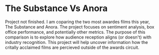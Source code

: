 # The Substance Vs Anora
 Project not finished. I am coparing the two most awardes films this year, The Substance and Anora. The project focuses on sentiment analysis, box office performance, and potentially other metrics. The purpose of this comparison is to explore how audience reception aligns (or doesn't) with industry recognition. This project will help uncover information how the critally acclaimed films are percieved outside of the awards circuit. 

